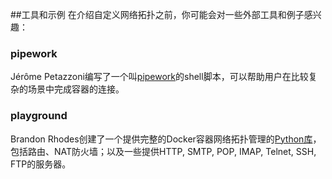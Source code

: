 ##工具和示例
在介绍自定义网络拓扑之前，你可能会对一些外部工具和例子感兴趣：

### pipework
Jérôme Petazzoni编写了一个叫[pipework](https://github.com/jpetazzo/pipework)的shell脚本，可以帮助用户在比较复杂的场景中完成容器的连接。

### playground
Brandon Rhodes创建了一个提供完整的Docker容器网络拓扑管理的[Python库](https://github.com/brandon-rhodes/fopnp/tree/m/playground)，包括路由、NAT防火墙；以及一些提供HTTP, SMTP, POP, IMAP, Telnet, SSH, FTP的服务器。
